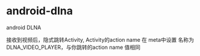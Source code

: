 # android-dlna
android DLNA

接收到视频后，隐式跳转Activity, Activity的action name 在 meta中设置
名称为 DLNA_VIDEO_PLAYER，与你跳转的action name 值相同